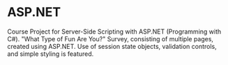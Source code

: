 # ASP.NET 
Course Project for Server-Side Scripting with ASP.NET (Programming with C#). "What Type of Fun Are You?" Survey, consisting of multiple pages, created using ASP.NET. Use of session state objects, validation controls, and simple styling is featured.
